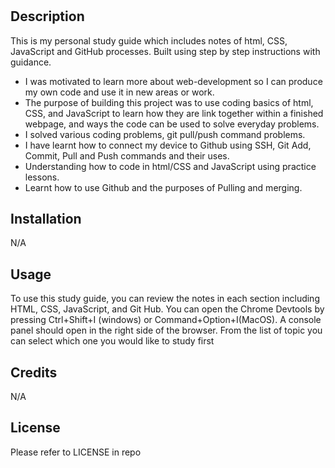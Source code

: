 # <Prework Study Webpage>

## Description

This is my personal study guide which includes notes of html, CSS, JavaScript and GitHub processes. Built using step by step instructions with guidance.

- I was motivated to learn more about web-development so I can produce my own code and use it in new areas or work. 
- The purpose of building this project was to use coding basics of html, CSS, and JavaScript to learn how they are link together within a finished webpage, and ways the code can be used to solve everyday problems.
- I solved various coding problems, git pull/push command problems.
- I have learnt how to connect my device to Github using SSH, Git Add, Commit, Pull and Push commands and their uses.
- Understanding how to code in  html/CSS and JavaScript using practice lessons. 
- Learnt how to use Github and the purposes of Pulling and merging.

## Installation
N/A

## Usage

To use this study guide, you can review the notes in each section including HTML, CSS, JavaScript, and Git Hub. You can open the Chrome Devtools by pressing Ctrl+Shift+I (windows) or Command+Option+I(MacOS). A console panel should open in the right side of the browser. From the list of topic you can select which one you would like to study first

## Credits

N/A

## License

Please refer to LICENSE in repo